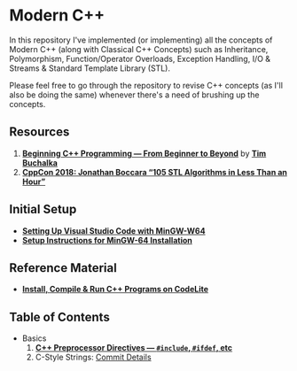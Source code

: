 # Modern C++

In this repository I've implemented (or implementing) all the concepts of Modern C++ (along with Classical C++ Concepts) such as Inheritance, Polymorphism, Function/Operator Overloads, Exception Handling, I/O & Streams & Standard Template Library (STL).

Please feel free to go through the repository to revise C++ concepts (as I'll also be doing the same) whenever there's a need of brushing up the concepts.

## Resources

1. **[Beginning C++ Programming &mdash; From Beginner to Beyond](https://www.udemy.com/course/beginning-c-plus-plus-programming/)** by **[Tim Buchalka](https://www.timbuchalka.com/)**
2. **[CppCon 2018: Jonathan Boccara “105 STL Algorithms in Less Than an Hour”](https://youtu.be/2olsGf6JIkU)**

## Initial Setup

- **[Setting Up Visual Studio Code with MinGW-W64](https://code.visualstudio.com/docs/cpp/config-mingw)**
- **[Setup Instructions for MinGW-64 Installation](./mingw-w64-installation.md)**

## Reference Material

- **[Install, Compile & Run C++ Programs on CodeLite](https://www.it.iitb.ac.in/frg/wiki/images/2/27/CodeLite_Manual.pdf)**

## Table of Contents

- Basics
  1. **[C++ Preprocessor Directives &mdash; `#include`, `#ifdef`, etc](http://www.cplusplus.com/doc/tutorial/preprocessor/#:~:text=Preprocessor%20directives%20are%20lines%20included,but%20directives%20for%20the%20preprocessor.)**
  2. C-Style Strings: [Commit Details](https://github.com/Ch-sriram/modern-cpp/commit/da94ebb3bd864b4532f629aee78fa77ed1d8dca1)
